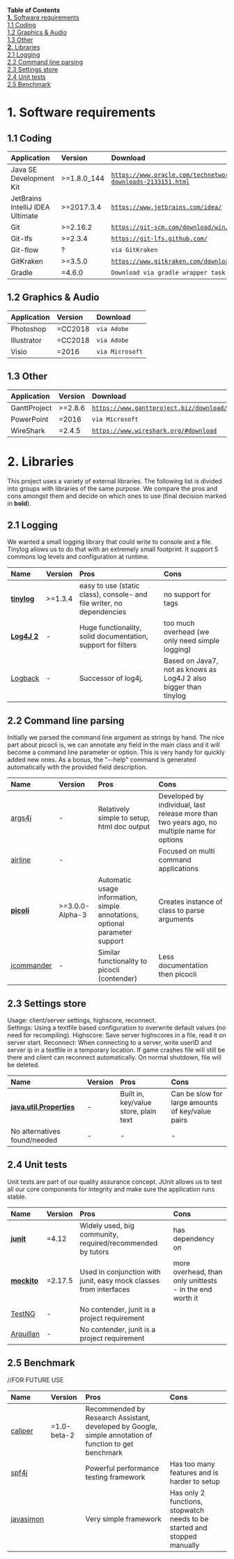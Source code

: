 **Table of Contents**  
[**1.** Software requirements](#1-software-requirements)  
[1.1 Coding](#11-coding)  
[1.2 Graphics & Audio](#12-graphics-audio)  
[1.3 Other](#13-other)  
[**2.** Libraries](#2-libraries)  
[2.1 Logging](#21-logging)  
[2.2 Command line parsing](#22-command-line-parsing)  
[2.3 Settings store](#23-settings-store)  
[2.4 Unit tests](#24-unit-test)  
[2.5 Benchmark](#25-benchmark)  


# 1. Software requirements

## 1.1 Coding
| Application                      | Version     | Download                                                                                      |
|:---------------------------------|:------------|:----------------------------------------------------------------------------------------------|
| Java SE Development Kit          | >=1.8.0_144 | [``https://www.oracle.com/technetwork/java/javase/downloads/jdk8-downloads-2133151.html``][1] |
| JetBrains IntelliJ IDEA Ultimate | >=2017.3.4  | [``https://www.jetbrains.com/idea/``][2]                                                      |
| Git                              | >=2.16.2    | [``https://git-scm.com/download/win/``][3]                                                    |
| Git-lfs                          | >=2.3.4     | [``https://git-lfs.github.com/``][4]                                                          |
| Git-flow                         | ?           | ``via GitKraken``                                                                             |
| GitKraken                        | >=3.5.0     | [``https://www.gitkraken.com/download/``][5]                                                  |
| Gradle                           | =4.6.0      | ``Download via gradle wrapper task``                                                          |

## 1.2 Graphics & Audio
| Application | Version | Download          |
|:------------|:--------|:------------------|
| Photoshop   | =CC2018 | ``via Adobe``     |
| Illustrator | =CC2018 | ``via Adobe``     |
| Visio       | =2016   | ``via Microsoft`` |

## 1.3 Other
| Application  | Version | Download                                            |
|:-------------|:--------|:----------------------------------------------------|
| GanttProject | >=2.8.6 | [``https://www.ganttproject.biz/download/free``][6] |
| PowerPoint   | =2016   | ``via Microsoft``                                   |
| WireShark    | =2.4.5  | [``https://www.wireshark.org/#download``][7]        |

# 2. Libraries
This project uses a variety of external libraries. The following list is divided into groups with libraries of the same purpose. We compare the pros and cons amongst them and decide on which ones to use (final decision marked in **bold**).

## 2.1 Logging
We wanted a small logging library that could write to console and a file. Tinylog allows us to do that with an extremely small footprint. It support 5 commons log levels and configuration at runtime.

| Name             | Version | Pros                                                                  | Cons                                                             |
|:-----------------|:--------|:----------------------------------------------------------------------|:-----------------------------------------------------------------|
| [**tinylog**][8] | >=1.3.4 | easy to use (static class), console- and file writer, no dependencies | no support for tags                                              |
| [**Log4J 2**][9] | -       | Huge functionality, solid documentation, support for filters          | too much overhead (we only need simple logging)                  |
| [Logback][10]    | -       | Successor of log4j,                                                   | Based on Java7, not as knows as Log4J 2 also bigger than tinylog |


## 2.2 Command line parsing
Initially we parsed the command line argument as strings by hand. The nice part about picocli is, we can annotate any field in the main class and it will become a command line parameter or option. This is very handy for quickly added new ones. As a bonus, the "--help" command is generated automatically with the provided field description.

| Name             | Version         | Pros                                                                        | Cons                                                                                        |
|:-----------------|:----------------|:----------------------------------------------------------------------------|:--------------------------------------------------------------------------------------------|
| [args4j][15]     | -               | Relatively simple to setup, html doc output                                 | Developed by individual, last release more than two years ago, no multiple name for options |
| [airline][12]    | -               |                                                                             | Focused on multi command applications                                                       |
| [**picoli**][14] | >=3.0.0-Alpha-3 | Automatic usage information, simple annotations, optional parameter support | Creates instance of class to parse arguments                                                |
| [jcommander][17] | -               | Similar functionality to picocli (contender)                                | Less documentation then picocli                                                             |


## 2.3 Settings store
Usage: client/server settings, highscore, reconnect.  
Settings: Using a textfile based configuration to overwrite default values (no need for recompiling).
Highscore: Save server highscores in a file, read it on server start.
Reconnect: When connecting to a server, write userID and server ip in a textfile in a temporary location. If game crashes file will still be there and client can reconnect automatically. On normal shutdown, file will be deleted.

| Name                           | Version | Pros                                  | Cons                                             |
|:-------------------------------|:--------|:--------------------------------------|:-------------------------------------------------|
| [**java.util.Properties**][18] | -       | Built in, key/value store, plain text | Can be slow for large amounts of key/value pairs |
| No alternatives found/needed   | -       | -                                     | -                                                |



## 2.4 Unit tests
Unit tests are part of our quality assurance concept. JUnit allows us to test all our core components for integrity and make sure the application runs stable.

| Name              | Version | Pros                                                              | Cons                                                     |
|:------------------|:--------|:------------------------------------------------------------------|:---------------------------------------------------------|
| [**junit**][19]   | =4.12   | Widely used, big community, required/recommended by tutors        | has dependency on                                        |
| [**mockito**][20] | =2.17.5 | Used in conjunction with junit, easy mock classes from interfaces | more overhead, than only unittests - in the end worth it |
| [TestNG][24]      | -       | No contender, junit is a project requirement                      |                                                          |
| [Arquillan][25]   | -       | No contender, junit is a project requirement                      |                                                          |

## 2.5 Benchmark
//FOR FUTURE USE

| Name            | Version     | Pros                                                                                                   | Cons                                                                     |
|:----------------|:------------|:-------------------------------------------------------------------------------------------------------|:-------------------------------------------------------------------------|
| [caliper][21]   | =1.0-beta-2 | Recommended by Research Assistant, developed by Google, simple annotation of function to get benchmark |                                                                          |
| [spf4j][22]     |             | Powerful performance testing framework                                                                 | Has too many features and is harder to setup                             |
| [javasimon][23] |             | Very simple framework                                                                                  | Has only 2 functions, stopwatch needs to be started and stopped manually |


[1]: https://www.oracle.com/technetwork/java/javase/downloads/jdk8-downloads-2133151.html
[2]: https://www.jetbrains.com/idea/
[3]: https://git-scm.com/download/win
[4]: https://git-lfs.github.com/
[5]: https://www.gitkraken.com/download
[6]: https://www.ganttproject.biz/download/free
[7]: https://www.wireshark.org/#download
[8]: http://www.tinylog.org/
[9]: https://logging.apache.org/log4j/2.x/
[10]: https://logback.qos.ch/
[11]: https://github.com/argparse4j/argparse4j
[12]: https://github.com/airlift/airline
[13]: https://commons.apache.org/proper/commons-cli/
[14]: http://picocli.info/
[15]: https://github.com/kohsuke/args4j
[16]: https://pholser.github.io/jopt-simple/
[17]: https://github.com/cbeust/jcommander
[18]: https://docs.oracle.com/javase/8/docs/api/java/util/Properties.html
[19]: https://junit.org/junit4/
[20]: http://site.mockito.org/
[21]: https://github.com/google/caliper
[22]: http://www.spf4j.org/
[23]: https://github.com/virgo47/javasimon
[24]: http://testng.org/doc/
[25]: http://arquillian.org/